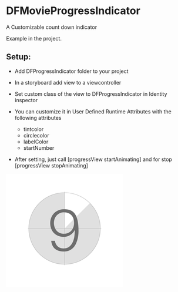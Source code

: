 DFMovieProgressIndicator
========================

A Customizable count down indicator 

Example in the project. 

Setup:
-------------------
 - Add DFProgressIndicator folder to your project
 - In a storyboard add view to a viewcontroller
 - Set custom class of the view to DFProgressIndicator in Identity inspector
 - You can customize it in User Defined Runtime Attributes with the following attributes
    - tintcolor
    - circlecolor
    - labelColor
    - startNumber

- After setting, just call [progressView startAnimating] and for stop [progressView stopAnimating]

![Alt text](DFMovieLoading/Resources/sample.png "Sample")
